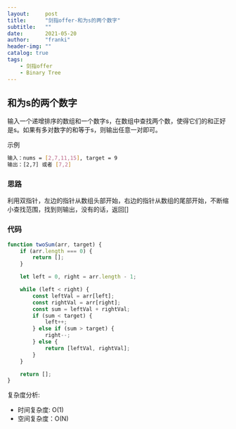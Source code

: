 ```yaml
---
layout:     post
title:      "剑指offer-和为s的两个数字"
subtitle:   ""
date:       2021-05-20
author:     "franki"
header-img: ""
catalog: true
tags:
    - 剑指offer
    - Binary Tree
---
```


## 和为s的两个数字

输入一个递增排序的数组和一个数字s，在数组中查找两个数，使得它们的和正好是s。如果有多对数字的和等于s，则输出任意一对即可。

示例

```bash
输入：nums = [2,7,11,15], target = 9
输出：[2,7] 或者 [7,2]
```

### 思路

利用双指针，左边的指针从数组头部开始，右边的指针从数组的尾部开始，不断缩小查找范围，找到则输出，没有的话，返回[]

### 代码

```js
function twoSum(arr, target) {
    if (arr.length === 0) {
        return [];
    }

    let left = 0, right = arr.length - 1;

    while (left < right) {
        const leftVal = arr[left];
        const rightVal = arr[right];
        const sum = leftVal + rightVal;
        if (sum < target) {
            left++;
        } else if (sum > target) {
            right--;
        } else {
            return [leftVal, rightVal];
        }
    }

    return [];
}
```

复杂度分析:

- 时间复杂度: O(1)
- 空间复杂度：O(N)

